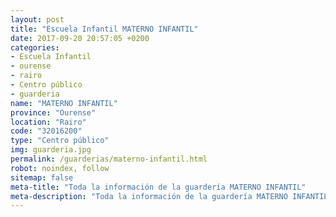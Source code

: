 ```yaml
---
layout: post
title: "Escuela Infantil MATERNO INFANTIL"
date: 2017-09-20 20:57:05 +0200
categories:
- Escuela Infantil
- ourense
- rairo
- Centro público
- guarderia
name: "MATERNO INFANTIL"
province: "Ourense"
location: "Rairo"
code: "32016200"
type: "Centro público"
img: guarderia.jpg
permalink: /guarderias/materno-infantil.html
robot: noindex, follow
sitemap: false
meta-title: "Toda la información de la guardería MATERNO INFANTIL"
meta-description: "Toda la información de la guardería MATERNO INFANTIL"
---
```

